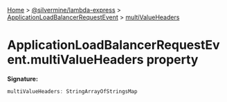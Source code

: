 [Home](./index) &gt; [@silvermine/lambda-express](./lambda-express.md) &gt; [ApplicationLoadBalancerRequestEvent](./lambda-express.applicationloadbalancerrequestevent.md) &gt; [multiValueHeaders](./lambda-express.applicationloadbalancerrequestevent.multivalueheaders.md)

# ApplicationLoadBalancerRequestEvent.multiValueHeaders property


**Signature:**
```javascript
multiValueHeaders: StringArrayOfStringsMap
```
